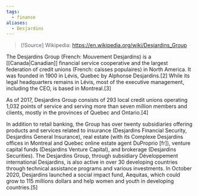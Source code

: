 ```yaml
---
tags:
  - finance
aliases:
  - Desjardins
---
```

>[!Source]
>Wikipedia: https://en.wikipedia.org/wiki/Desjardins_Group

The Desjardins Group (French: Mouvement Desjardins) is a [[Canada|Canadian]] financial service cooperative and the largest federation of credit unions (French: caisses populaires) in North America. It was founded in 1900 in Lévis, Quebec by Alphonse Desjardins.[2] While its legal headquarters remains in Lévis, most of the executive management, including the CEO, is based in Montreal.[3]

As of 2017, Desjardins Group consists of 293 local credit unions operating 1,032 points of service and serving more than seven million members and clients, mostly in the provinces of Quebec and Ontario.[4]

In addition to retail banking, the Group has over twenty subsidiaries offering products and services related to insurance (Desjardins Financial Security, Desjardins General Insurance), real estate (with its Complexe Desjardins offices in Montreal and Quebec online estate agent DuProprio [fr]), venture capital funds (Desjardins Venture Capital), and brokerage (Desjardins Securities). The Desjardins Group, through subsidiary Développement international Desjardins, is also active in over 30 developing countries through technical assistance programs and various investments. In October 2020, Desjardins launched a social impact fund, Aequitas, which could grow to 115 millions dollars and help women and youth in developing countries.[5] 